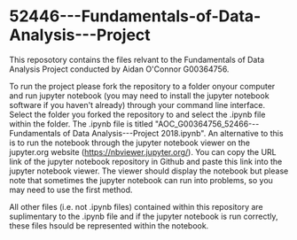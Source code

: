 # 52446---Fundamentals-of-Data-Analysis---Project
This reposotory contains the files relvant to the Fundamentals of Data Analysis Project conducted by Aidan O'Connor G00364756.

To run the project please fork the repository to a folder onyour computer and run jupyter notebook (you may need to install the jupyter notebook software if you haven't already) through your command line interface. Select the folder you forked the repository to and select the .ipynb file within the folder. The .ipynb file is titled "AOC_G00364756_52466---Fundamentals of Data Analysis---Project 2018.ipynb".
An alternative to this is to run the notebook through the jupyter notebook viewer on the jupyter.org website (https://nbviewer.jupyter.org/). You can copy the URL link of the jupyter notebook repository in Github and paste this link into the jupyter notebook viewer. The viewer should display the notebook but please note that sometimes the jupyter notebook can run into problems, so you may need to use the first method.

All other files (i.e. not .ipynb files) contained within this repository are suplimentary to the .ipynb file and if the jupyter notebook is run correctly, these files hsould be represented within the notebook.
